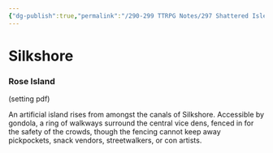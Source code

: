 ```yaml
---
{"dg-publish":true,"permalink":"/290-299 TTRPG Notes/297 Shattered Isles/20 Kivan/Districts/Silkshore/"}
---
```



# Silkshore

### Rose Island
(setting pdf)

An artificial island rises from amongst the canals of Silkshore. Accessible by gondola, a ring of walkways surround the central vice dens, fenced in for the safety of the crowds, though the fencing cannot keep away pickpockets, snack vendors, streetwalkers, or con artists.